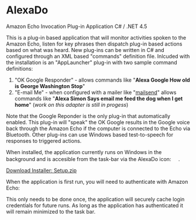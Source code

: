 # AlexaDo
Amazon Echo Invocation Plug-in Application
C# / .NET 4.5

This is a plug-in based application that will monitor activities spoken to the Amazon Echo, listen for key phrases then dispatch plug-in based actions based on what was heard. New plug-ins can be written in C# and configured through an XML based "commands" definition file. Inlcuded with the installation is an "AppLauncher" plug-in with two sample command definitions:

1. "OK Google Responder" - allows commands like "__Alexa Google How old is George Washington Stop__"
2. "E-mail Me" - when configured with a mailer like "[mailsend](http://github.com/muquit/mailsend)" allows commands like "__Alexa Simon Says email me feed the dog when I get home__" (_work on this adapter is still in progess_)

Note that the Google Reponder is the only plug-in that automatically enabled. This plug-in will "speak" the OK Google results in the Google voice back through the Amazon Echo if the computer is connected to the Echo via Bluetooth. Other plug-ins can use Windows based test-to-speech for responses to triggered actions.

When installed, the application currently runs on Windows in the background and is accesible from the task-bar via the AlexaDo icon: <img src="https://raw.github.com/ritchiecarroll/AlexaDo/master/src/AlexaDo/AlexaDo.ico" height="16" width="16" >.

[Download Installer: Setup.zip](https://raw.github.com/ritchiecarroll/AlexaDo/master/Setup.zip)

When the application is first run, you will need to authenticate with Amazon Echo:

This only needs to be done once, the application will securely cache login credentials for future runs. As long as the application has authenticated it will remain minimized to the task bar.
